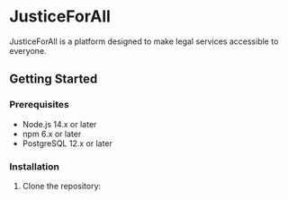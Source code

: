 # JusticeForAll

JusticeForAll is a platform designed to make legal services accessible to everyone.

## Getting Started

### Prerequisites

- Node.js 14.x or later
- npm 6.x or later
- PostgreSQL 12.x or later

### Installation

1. Clone the repository:

